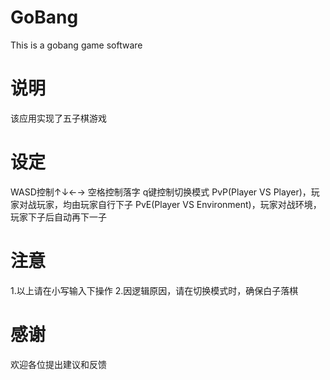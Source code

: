 # GoBang
This is a gobang game software
# 说明
  该应用实现了五子棋游戏
# 设定
  WASD控制↑↓←→
  空格控制落字
  q键控制切换模式
  PvP(Player VS Player)，玩家对战玩家，均由玩家自行下子
  PvE(Player VS Environment)，玩家对战环境，玩家下子后自动再下一子
# 注意
  1.以上请在小写输入下操作
  2.因逻辑原因，请在切换模式时，确保白子落棋
# 感谢
  欢迎各位提出建议和反馈
